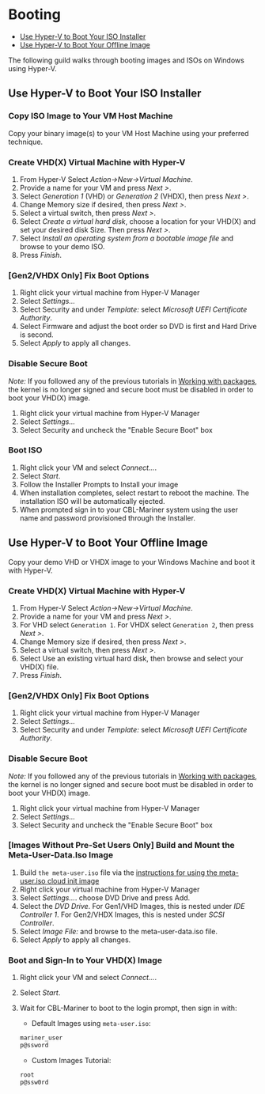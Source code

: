 # Booting

- [Use Hyper-V to Boot Your ISO Installer](#use-hyper-v-to-boot-your-iso-installer)
- [Use Hyper-V to Boot Your Offline Image](#use-hyper-v-to-boot-your-offline-image)

The following guild walks through booting images and ISOs on Windows using Hyper-V.

## Use Hyper-V to Boot Your ISO Installer

### Copy ISO Image to Your VM Host Machine

Copy your binary image(s) to your VM Host Machine using your preferred technique.

### Create VHD(X) Virtual Machine with Hyper-V

1. From Hyper-V Select _Action->New->Virtual Machine_.
1. Provide a name for your VM and press _Next >_.
1. Select _Generation 1_ (VHD) or _Generation 2_ (VHDX), then press _Next >_.
1. Change Memory size if desired, then press _Next >_.
1. Select a virtual switch, then press _Next >_.
1. Select _Create a virtual hard disk_, choose a location for your VHD(X) and set your desired disk Size.  Then press _Next >_.
1. Select _Install an operating system from a bootable image file_ and browse to your demo ISO.
1. Press _Finish_.

### [Gen2/VHDX Only] Fix Boot Options

1. Right click your virtual machine from Hyper-V Manager
1. Select _Settings..._
1. Select Security and under _Template:_ select _Microsoft UEFI Certificate Authority_.
1. Select Firmware and adjust the boot order so DVD is first and Hard Drive is second.
1. Select _Apply_ to apply all changes.

### Disable Secure Boot

_Note:_ If you followed any of the previous tutorials in [Working with packages](../docs/packages/working_with_packages.md), the kernel is no longer signed and secure boot must be disabled in order to boot your VHD(X) image.

1. Right click your virtual machine from Hyper-V Manager
1. Select _Settings..._
1. Select Security and uncheck the "Enable Secure Boot" box

### Boot ISO

1. Right click your VM and select _Connect..._.
1. Select _Start_.
1. Follow the Installer Prompts to Install your image
1. When installation completes, select restart to reboot the machine. The installation ISO will be automatically ejected.
1. When prompted sign in to your CBL-Mariner system using the user name and password provisioned through the Installer.

## Use Hyper-V to Boot Your Offline Image

Copy your demo VHD or VHDX image to your Windows Machine and boot it with Hyper-V.

### Create VHD(X) Virtual Machine with Hyper-V

1. From Hyper-V Select _Action->New->Virtual Machine_.
1. Provide a name for your VM and press _Next >_.
1. For VHD select `Generation 1`. For VHDX select `Generation 2`, then press _Next >_.
1. Change Memory size if desired, then press _Next >_.
1. Select a virtual switch, then press _Next >_.
1. Select Use an existing virtual hard disk, then browse and select your VHD(X) file.
1. Press _Finish_.

### [Gen2/VHDX Only] Fix Boot Options

1. Right click your virtual machine from Hyper-V Manager
1. Select _Settings..._
1. Select Security and under _Template:_ select _Microsoft UEFI Certificate Authority_.

### Disable Secure Boot

_Note:_ If you followed any of the previous tutorials in [Working with packages](../docs/packages/working_with_packages.md), the kernel is no longer signed and secure boot must be disabled in order to boot your VHD(X) image.

1. Right click your virtual machine from Hyper-V Manager
1. Select _Settings..._
1. Select Security and uncheck the "Enable Secure Boot" box

### [Images Without Pre-Set Users Only] Build and Mount the Meta-User-Data.Iso Image

1. Build `the meta-user.iso` file via the [instructions for using the meta-user.iso cloud init image](../getting_started/default_images.md#build-the-cloud-init-configuration-image)
1. Right click your virtual machine from Hyper-V Manager
1. Select _Settings..._.
choose DVD Drive and press Add.
1. Select the _DVD Drive_. For Gen1/VHD Images, this is nested under _IDE Controller 1_. For Gen2/VHDX Images, this is nested under _SCSI Controller_.
1. Select _Image File:_ and browse to the meta-user-data.iso file.
1. Select _Apply_ to apply all changes.

### Boot and Sign-In to Your VHD(X) Image

1. Right click your VM and select _Connect..._.
1. Select _Start_.
1. Wait for CBL-Mariner to boot to the login prompt, then sign in with:
   - Default Images using `meta-user.iso`:

    ```bash
    mariner_user
    p@ssword
    ```

   - Custom Images Tutorial:

    ```bash
    root
    p@ssw0rd
    ```
